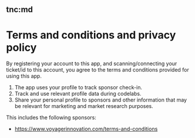 tnc:md
-----
# Terms and conditions and privacy policy

By registering your account to this app, and scanning/connecting your ticket/id to this account, you agree to the terms and conditions provided for using this app.

1. The app uses your profile to track sponsor check-in.
2. Track and use relevant profile data during codelabs.
3. Share your personal profile to sponsors and other information that may be relevant for marketing and market research purposes.

This includes the following sponsors:
- https://www.voyagerinnovation.com/terms-and-conditions